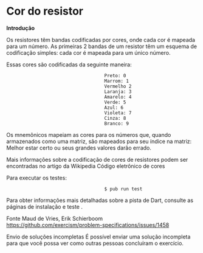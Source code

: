 # Cor do resistor

**Introdução**

Os resistores têm bandas codificadas por cores, onde cada cor é mapeada para um número. As primeiras 2 bandas de um resistor têm um esquema de codificação simples: cada cor é mapeada para um único número.

Essas cores são codificadas da seguinte maneira:

                                        Preto: 0
                                        Marrom: 1
                                        Vermelho 2
                                        Laranja: 3
                                        Amarelo: 4
                                        Verde: 5
                                        Azul: 6
                                        Violeta: 7
                                        Cinza: 8
                                        Branco: 9

Os mnemônicos mapeiam as cores para os números que, quando armazenados como uma matriz, são mapeados para seu índice na matriz: Melhor estar certo ou seus grandes valores darão errado.

Mais informações sobre a codificação de cores de resistores podem ser encontradas no artigo da Wikipedia Código eletrônico de cores

Para executar os testes:

                                        $ pub run test
                                        
Para obter informações mais detalhadas sobre a pista de Dart, consulte as páginas de instalação e teste .

Fonte
Maud de Vries, Erik Schierboom https://github.com/exercism/problem-specifications/issues/1458

Envio de soluções incompletas
É possível enviar uma solução incompleta para que você possa ver como outras pessoas concluíram o exercício.